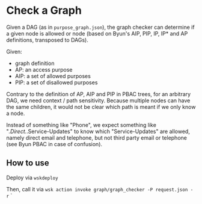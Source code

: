 # Check a Graph

Given a DAG (as in `purpose_graph.json`), the graph checker can
determine if a given node is allowed or node (based on Byun's AIP,
PIP, IP, IP* and AP definitions, transposed to DAGs).

Given:
- graph definition
- AP: an access purpose
- AIP: a set of allowed purposes
- PIP: a set of disallowed purposes

Contrary to the definition of AP, AIP and PIP in PBAC trees, for an
arbitrary DAG, we need context / path sensitivity. Because multiple
nodes can have the same children, it would not be clear which path is
meant if we only know a node.

Instead of something like "Phone", we expect something like
"*.Direct.*.Service-Updates" to know which "Service-Updates" are
allowed, namely direct email and telephone, but not third party email
or telephone (see Byun PBAC in case of confusion).

## How to use
Deploy via `wskdeploy`

Then, call it via `wsk action invoke graph/graph_checker -P request.json -r`
`
